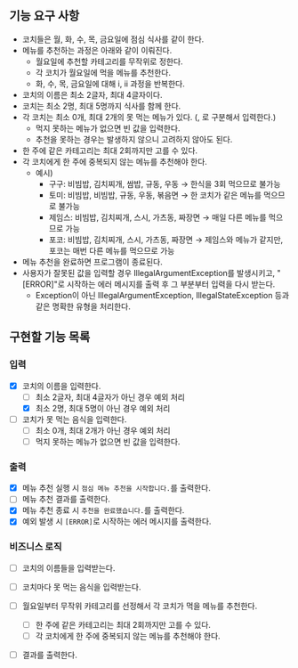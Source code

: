 ## 기능 요구 사항

- 코치들은 월, 화, 수, 목, 금요일에 점심 식사를 같이 한다.
- 메뉴를 추천하는 과정은 아래와 같이 이뤄진다.
    - 월요일에 추천할 카테고리를 무작위로 정한다.
    - 각 코치가 월요일에 먹을 메뉴를 추천한다.
    - 화, 수, 목, 금요일에 대해 i, ii 과정을 반복한다.
- 코치의 이름은 최소 2글자, 최대 4글자이다.
- 코치는 최소 2명, 최대 5명까지 식사를 함께 한다.
- 각 코치는 최소 0개, 최대 2개의 못 먹는 메뉴가 있다. (, 로 구분해서 입력한다.)
    - 먹지 못하는 메뉴가 없으면 빈 값을 입력한다.
    - 추천을 못하는 경우는 발생하지 않으니 고려하지 않아도 된다.
- 한 주에 같은 카테고리는 최대 2회까지만 고를 수 있다.
- 각 코치에게 한 주에 중복되지 않는 메뉴를 추천해야 한다.
    - 예시)
        - 구구: 비빔밥, 김치찌개, 쌈밥, 규동, 우동 → 한식을 3회 먹으므로 불가능
        - 토미: 비빔밥, 비빔밥, 규동, 우동, 볶음면 → 한 코치가 같은 메뉴를 먹으므로 불가능
        - 제임스: 비빔밥, 김치찌개, 스시, 가츠동, 짜장면 → 매일 다른 메뉴를 먹으므로 가능
        - 포코: 비빔밥, 김치찌개, 스시, 가츠동, 짜장면 → 제임스와 메뉴가 같지만, 포코는 매번 다른 메뉴를 먹으므로 가능
- 메뉴 추천을 완료하면 프로그램이 종료된다.
- 사용자가 잘못된 값을 입력할 경우 IllegalArgumentException를 발생시키고, "[ERROR]"로 시작하는 에러 메시지를 출력 후 그 부분부터 입력을 다시 받는다.
    - Exception이 아닌 IllegalArgumentException, IllegalStateException 등과 같은 명확한 유형을 처리한다.

## 구현할 기능 목록

### 입력

- [x] 코치의 이름을 입력한다.
    - [ ] 최소 2글자, 최대 4글자가 아닌 경우 예외 처리
    - [x] 최소 2명, 최대 5명이 아닌 경우 예외 처리
- [ ] 코치가 못 먹는 음식을 입력한다.
    - [ ] 최소 0개, 최대 2개가 아닌 경우 예외 처리
    - [ ] 먹지 못하는 메뉴가 없으면 빈 값을 입력한다.

### 출력

- [x] 메뉴 추천 실행 시 `점심 메뉴 추천을 시작합니다.`를 출력한다.
- [ ] 메뉴 추천 결과를 출력한다.
- [x] 메뉴 추천 종료 시 `추천을 완료했습니다.`를 출력한다.
- [x] 예외 발생 시 `[ERROR]`로 시작하는 에러 메시지를 출력한다.

### 비즈니스 로직

- [ ] 코치의 이름들을 입력받는다.
- [ ] 코치마다 못 먹는 음식을 입력받는다.
- [ ] 월요일부터 무작위 카테고리를 선정해서 각 코치가 먹을 메뉴를 추천한다.
    - [ ] 한 주에 같은 카테고리는 최대 2회까지만 고를 수 있다.
    - [ ] 각 코치에게 한 주에 중복되지 않는 메뉴를 추천해야 한다.
- [ ] 결과를 출력한다.

